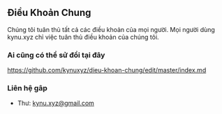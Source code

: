 ## Điều Khoản Chung

Chúng tôi tuân thủ tất cả các điều khoản của mọi người.
Mọi người dùng kynu.xyz chỉ việc tuân thủ điều khoản của chúng tôi.

### Ai cũng có thể sử đổi tại đây

https://github.com/kynuxyz/dieu-khoan-chung/edit/master/index.md

### Liên hệ gâp

+ Thư: kynu.xyz@gmail.com

